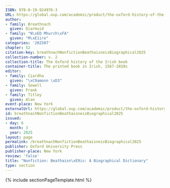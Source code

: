 ```yaml
---
ISBN: 978-0-19-924976-3
URL: https://global.oup.com/academic/product/the-oxford-history-of-the-irish-book-volume-ii-9780199249763?cc=ge&lang=3n#
author:
- family: Breathnach
  given: Diarmuid
- family: "N\xED Mhurch\xFA"
  given: "M\xE1ire"
categories: '202507'
chapter: 52
citation-key: breathnachNonfictionBeathaisneisBiographical2025
collection-number: v. 2
collection-title: The Oxford history of the Irish book
container-title: The printed book in Irish, 1567-2010s
editor:
- family: Ciardha
  given: "\xC9amonn \xD3"
- family: Sewell
  given: Frank
- family: Titley
  given: Alan
event-place: New York
externalUrl: https://global.oup.com/academic/product/the-oxford-history-of-the-irish-book-volume-ii-9780199249763?cc=ge&lang=3n#
id: breathnachNonfictionBeathaisneisBiographical2025
issued:
- day: 6
  month: 3
  year: 2025
layout: page
permalink: /breathnachNonfictionBeathaisneisBiographical2025
publisher: Oxford University Press
publisher-place: New York
review: 'false'
title: "Nonfiction: Beathaisn\xE9is: A Biographical Dictionary"
type: section
---
```

{% include sectionPageTemplate.html %}